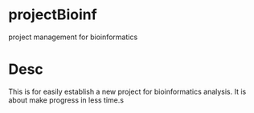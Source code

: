 # projectBioinf
project management for bioinformatics

# Desc
This is for easily establish a new project for bioinformatics analysis.
It is about make progress in less time.s